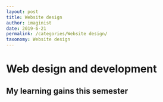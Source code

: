 ```yaml
---
layout: post
title: Website design 
author: imaginist
date: 2019-6-21
permalink: /categories/Website design/
taxonomy: Website design
---
```


# Web design and development
## My learning gains this semester